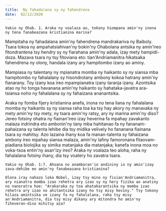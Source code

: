 ```yaml
---
title:  Ny fahadalana sy ny fahendrena
date:  02/12/2020
---
```


`Vakio ny Ohab. 1. Araka ny voalaza ao, tokony hiompana amin'ny inona ny tena fanabeazana kristianina marina?`

Mampitaha ny fahadalana amin'ny fahendrena mandrakariva ny Baiboly. Tsara tokoa ny ampahatsiahivan'ny bokin'ny Ohabolana antsika ny amin'ireo fitondrantena tsy hendry sy ny fiarahana amin'ny adala, izay mety hampidi-doza. Mazava tsara ny tsy fitoviana eto: tian'Andriamanitra hikatsaka fahendrena ny olony, handala izany ary hampitombo izany ao aminy.

Mampiasa ny talentany ny mpianatra momba ny haikanto sy ny siansa mba hampitombo ny fahalalany sy hisondrotany ambony kokoa hatrany amin'ny fianarany. Toy izany koa ireo mpampianatra izany taranja izany. Azontsika atao ny ho tonga havanana amin'ny haikanto sy hahataka-javatra ara-tsiansa noho ny fahalalana sy ny fahaizana ananantsika.

Araka ny fomba fijery kristianina anefa, inona no tena liana ny fahalalana momba ny haikanto sy ny siansa raha toa ka tsy hay akory ny manavaka ny mety amin'ny tsy mety, ny tsara amin'ny ratsy, ary ny marina amin'ny diso? Jereo fotsiny ohatra ny fiainan'ireo izay heverina fa mpahay zavakanto malaza indrindra eto ambonin'ny tany mba hahitanao fa ny fananam-pahaizana sy talenta lehibe dia tsy midika velively ho fananana fiainana tsara sy mahitsy. Azo lazaina ihany koa fa manan-talenta sy fahaizana ambony ireo mpahay siansa malaza, amin'ny lafiny famoronana fitaovam-piadiana biolojika sy simika matanjaka dia matanjaka; kanefa inona moa no voka-tsoa entin'ny asan'izy ireo? Araka ny voalaza teo aloha, raha ny fahalalana fotsiny ihany, dia tsy voatery ho zavatra tsara.

`Vakio ny Ohab. 1:7. Ahoana no anambaran'io andininy io ny amin'izay zava-dehibe eo amin'ny fanabeazana kristianina?`

`Olona iray nahazo loka Nobel, izay tsy mino ny fisian'Andriamanitra, ary nianatra momba izao rehetra ary izao sy ny hery fizika ao anatiny no nanoratra hoe: "Arakaraka ny toa ahatakarantsika ny momba izao rehetra ary izao no ahitantsika izany ho tsy misy heviny." Tsy tokony hilaza amintsika ve izany fa ny fahalalana, raha tsy misy an'Andriamanitra, dia tsy misy dikany ary mitondra ho amin'ny fiheveran-diso mihitsy aza?`